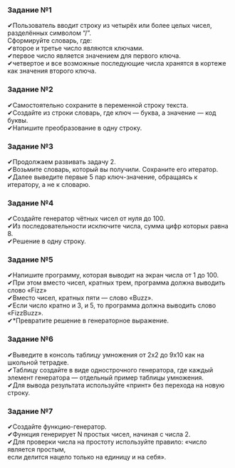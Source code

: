 ### Задание №1 
✔Пользователь вводит строку из четырёх или более целых чисел, разделённых символом “/”.  
Сформируйте словарь, где:  
✔второе и третье число являются ключами.  
✔первое число является значением для первого ключа.  
✔четвертое и все возможные последующие числа хранятся в кортеже как значения второго ключа.  

### Задание №2  
✔Самостоятельно сохраните в переменной строку текста.  
✔Создайте из строки словарь, где ключ — буква, а значение — код буквы.  
✔Напишите преобразование в одну строку.  

### Задание №3  
✔Продолжаем развивать задачу 2.  
✔Возьмите словарь, который вы получили. Сохраните его итератор.  
✔Далее выведите первые 5 пар ключ-значение, обращаясь к итератору, а не к словарю.  

### Задание №4  
✔Создайте генератор чётных чисел от нуля до 100.  
✔Из последовательности исключите числа, сумма цифр которых равна 8.  
✔Решение в одну строку.  

### Задание №5  
✔Напишите программу, которая выводит на экран числа от 1 до 100.  
✔При этом вместо чисел, кратных трем, программа должна выводить слово «Fizz»  
✔Вместо чисел, кратных пяти — слово «Buzz».  
✔Если число кратно и 3, и 5, то программа должна выводить слово «FizzBuzz».   
✔*Превратите решение в генераторное выражение.  

### Задание №6  
✔Выведите в консоль таблицу умножения от 2х2 до 9х10 как на школьной тетрадке.   
✔Таблицу создайте в виде однострочного генератора, где каждый элемент генератора — отдельный пример таблицы умножения.   
✔Для вывода результата используйте «принт» без перехода на новую строку.  

### Задание №7  
✔Создайте функцию-генератор.  
✔Функция генерирует N простых чисел, начиная с числа 2.  
✔Для проверки числа на простоту используйте правило: «число является простым,  
если делится нацело только на единицу и на себя».  